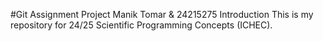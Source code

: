 #Git Assignment Project
Manik Tomar & 24215275
Introduction
This is my repository for 24/25 Scientific Programming Concepts (ICHEC).
